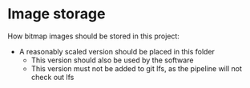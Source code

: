 # Image storage

How bitmap images should be stored in this project:

- A reasonably scaled version should be placed in this folder
    - This version should also be used by the software
    - This version must not be added to git lfs, as the pipeline will not check out lfs
